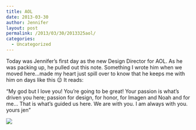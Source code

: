 ```yaml
---
title: AOL
date: 2013-03-30
author: Jennifer
layout: post
permalink: /2013/03/30/2013325aol/
categories:
  - Uncategorized
---
```

Today was Jennifer&#8217;s first day as the new Design Director for AOL. As he was packing up, he pulled out this note. Something I wrote him when we moved here&#8230;made my heart just spill over to know that he keeps me with him on days like this 😉 It reads:

&#8220;My god but I love you! You&#8217;re going to be great! Your passion is what&#8217;s driven you here; passion for design, for honor, for Imagen and Noah and for me&#8230; That is what&#8217;s guided us here. We are with you. I am always with you. yours jen&#8221; &nbsp;

![](http://static1.squarespace.com/static/50db6bb3e4b015296cd43789/50dfa5b1e4b0dc6320e0b5ea/51507d13e4b0910b24425152/1364229396439/iphone-20130325122753-0.jpg)
